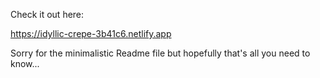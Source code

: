 Check it out here: 

https://idyllic-crepe-3b41c6.netlify.app

Sorry for the minimalistic Readme file but hopefully that's all you need to know... 

